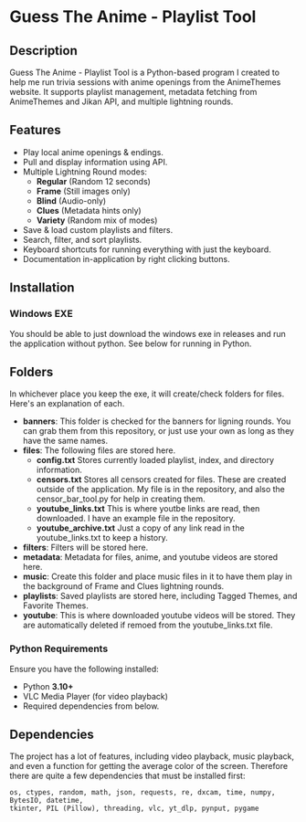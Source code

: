 # Guess The Anime - Playlist Tool

## Description

Guess The Anime - Playlist Tool is a Python-based program I created to help me run trivia sessions with anime openings from the AnimeThemes website. It supports playlist management, metadata fetching from AnimeThemes and Jikan API, and multiple lightning rounds.

## Features

- Play local anime openings & endings.
- Pull and display information using API.
- Multiple Lightning Round modes:
  - **Regular** (Random 12 seconds)
  - **Frame** (Still images only)
  - **Blind** (Audio-only)
  - **Clues** (Metadata hints only)
  - **Variety** (Random mix of modes)
- Save & load custom playlists and filters.
- Search, filter, and sort playlists.
- Keyboard shortcuts for running everything with just the keyboard.
- Documentation in-application by right clicking buttons.

## Installation

### Windows EXE

You should be able to just download the windows exe in releases and run the application without python. See below for running in Python.

## Folders

In whichever place you keep the exe, it will create/check folders for files. Here's an explanation of each.

- **banners**: This folder is checked for the banners for ligning rounds. You can grab them from this repository, or just use your own as long as they have the same names.
- **files**: The following files are stored here.
  - **config.txt** Stores currently loaded playlist, index, and directory information.
  - **censors.txt** Stores all censors created for files. These are created outside of the application. My file is in the repository, and also the censor_bar_tool.py for help in creating them.
  - **youtube_links.txt** This is where youtbe links are read, then downloaded. I have an example file in the repository.
  - **youtube_archive.txt** Just a copy of any link read in the youtube_links.txt to keep a history.
- **filters**: Filters will be stored here.
- **metadata**: Metadata for files, anime, and youtube videos are stored here.
- **music**: Create this folder and place music files in it to have them play in the background of Frame and Clues lightning rounds.
- **playlists**: Saved playlists are stored here, including Tagged Themes, and Favorite Themes.
- **youtube**: This is where downloaded youtube videos will be stored. They are automatically deleted if remoed from the youtube_links.txt file.

### Python Requirements

Ensure you have the following installed:

- Python **3.10+**
- VLC Media Player (for video playback)
- Required dependencies from below.

## Dependencies

The project has a lot of features, including video playback, music playback, and even a function for getting the average color of the screen. Therefore there are quite a few dependencies that must be installed first:

```plaintext
os, ctypes, random, math, json, requests, re, dxcam, time, numpy, BytesIO, datetime,
tkinter, PIL (Pillow), threading, vlc, yt_dlp, pynput, pygame
```

